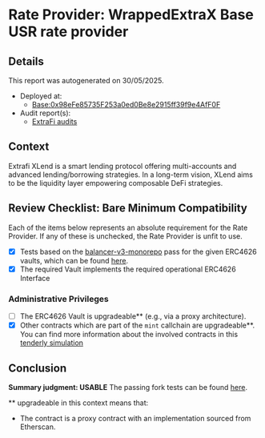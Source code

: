 
# Rate Provider: WrappedExtraX Base USR rate provider

## Details
This report was autogenerated on 30/05/2025.

- Deployed at:
    - [Base:0x98eFe85735F253a0ed0Be8e2915ff39f9e4AfF0F](https://basescan.org/address/0x98eFe85735F253a0ed0Be8e2915ff39f9e4AfF0F)
- Audit report(s):
    - [ExtraFi audits](https://github.com/ExtraFi/static-a-token-v3/tree/main/audits)

## Context
Extrafi XLend is a smart lending protocol offering multi-accounts and advanced lending/borrowing strategies. In a long-term vision, XLend aims to be the liquidity layer empowering composable DeFi strategies.

## Review Checklist: Bare Minimum Compatibility
Each of the items below represents an absolute requirement for the Rate Provider. If any of these is unchecked, the Rate Provider is unfit to use.

- [x] Tests based on the [balancer-v3-monorepo](https://github.com/balancer/balancer-v3-monorepo/tree/main/pkg/vault/test/foundry/fork) pass for the given ERC4626 vaults, which can be found [here](https://github.com/balancer/balancer-v3-erc4626-tests/tree/main/test).
- [x] The required Vault implements the required operational ERC4626 Interface

### Administrative Privileges
- [ ] The ERC4626 Vault is upgradeable** (e.g., via a proxy architecture).
- [x] Other contracts which are part of the `mint` callchain are upgradeable**. You can find more information
   about the involved contracts in this [tenderly simulation](https://www.tdly.co/shared/simulation/73adb81a-0f49-4671-bc42-952a42461a00)

## Conclusion
**Summary judgment: USABLE**
The passing fork tests can be found [here](https://github.com/balancer/balancer-v3-erc4626-tests/pull/58).

** upgradeable in this context means that:
- The contract is a proxy contract with an implementation sourced from Etherscan.
    
